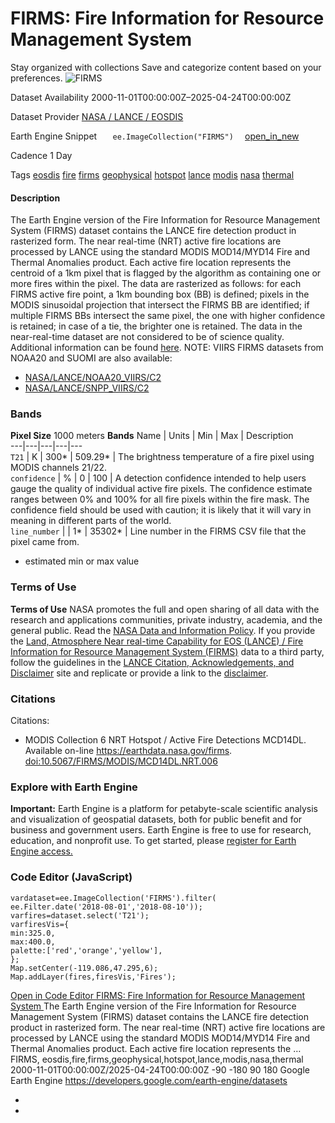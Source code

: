  
#  FIRMS: Fire Information for Resource Management System 
Stay organized with collections  Save and categorize content based on your preferences. 
![FIRMS](https://developers.google.com/earth-engine/datasets/images/FIRMS/FIRMS_sample.png) 

Dataset Availability
    2000-11-01T00:00:00Z–2025-04-24T00:00:00Z 

Dataset Provider
     [ NASA / LANCE / EOSDIS ](https://earthdata.nasa.gov/earth-observation-data/near-real-time/firms) 

Earth Engine Snippet
     `    ee.ImageCollection("FIRMS")   ` [ open_in_new ](https://code.earthengine.google.com/?scriptPath=Examples:Datasets/FIRMS/FIRMS) 

Cadence
    1 Day 

Tags
     [eosdis](https://developers.google.com/earth-engine/datasets/tags/eosdis) [fire](https://developers.google.com/earth-engine/datasets/tags/fire) [firms](https://developers.google.com/earth-engine/datasets/tags/firms) [geophysical](https://developers.google.com/earth-engine/datasets/tags/geophysical) [hotspot](https://developers.google.com/earth-engine/datasets/tags/hotspot) [lance](https://developers.google.com/earth-engine/datasets/tags/lance) [modis](https://developers.google.com/earth-engine/datasets/tags/modis) [nasa](https://developers.google.com/earth-engine/datasets/tags/nasa) [thermal](https://developers.google.com/earth-engine/datasets/tags/thermal)
#### Description
The Earth Engine version of the Fire Information for Resource Management System (FIRMS) dataset contains the LANCE fire detection product in rasterized form. The near real-time (NRT) active fire locations are processed by LANCE using the standard MODIS MOD14/MYD14 Fire and Thermal Anomalies product. Each active fire location represents the centroid of a 1km pixel that is flagged by the algorithm as containing one or more fires within the pixel. The data are rasterized as follows: for each FIRMS active fire point, a 1km bounding box (BB) is defined; pixels in the MODIS sinusoidal projection that intersect the FIRMS BB are identified; if multiple FIRMS BBs intersect the same pixel, the one with higher confidence is retained; in case of a tie, the brighter one is retained.
The data in the near-real-time dataset are not considered to be of science quality.
Additional information can be found [here](https://earthdata.nasa.gov/earth-observation-data/near-real-time/firms/about-firms).
NOTE: VIIRS FIRMS datasets from NOAA20 and SUOMI are also available:
  * [NASA/LANCE/NOAA20_VIIRS/C2](https://developers.google.com/earth-engine/datasets/catalog/NASA_LANCE_NOAA20_VIIRS_C2)
  * [NASA/LANCE/SNPP_VIIRS/C2](https://developers.google.com/earth-engine/datasets/catalog/NASA_LANCE_SNPP_VIIRS_C2)


### Bands
**Pixel Size** 1000 meters 
**Bands**
Name | Units | Min | Max | Description  
---|---|---|---|---  
`T21` | K |  300*  |  509.29*  | The brightness temperature of a fire pixel using MODIS channels 21/22.  
`confidence` | % |  0  |  100  | A detection confidence intended to help users gauge the quality of individual active fire pixels. The confidence estimate ranges between 0% and 100% for all fire pixels within the fire mask. The confidence field should be used with caution; it is likely that it will vary in meaning in different parts of the world.  
`line_number` |  |  1*  |  35302*  | Line number in the FIRMS CSV file that the pixel came from.  
* estimated min or max value 
### Terms of Use
**Terms of Use**
NASA promotes the full and open sharing of all data with the research and applications communities, private industry, academia, and the general public. Read the [NASA Data and Information Policy](https://www.earthdata.nasa.gov/learn/use-data/data-use-policy).
If you provide the [Land, Atmosphere Near real-time Capability for EOS (LANCE) / Fire Information for Resource Management System (FIRMS)](https://earthdata.nasa.gov/earth-observation-data/near-real-time) data to a third party, follow the guidelines in the [LANCE Citation, Acknowledgements, and Disclaimer](https://earthdata.nasa.gov/earth-observation-data/near-real-time/citation#ed-lance-disclaimer) site and replicate or provide a link to the [disclaimer](https://earthdata.nasa.gov/earth-observation-data/near-real-time/citation#ed-lance-disclaimer).
### Citations
Citations:
  * MODIS Collection 6 NRT Hotspot / Active Fire Detections MCD14DL. Available on-line <https://earthdata.nasa.gov/firms>. [doi:10.5067/FIRMS/MODIS/MCD14DL.NRT.006](https://doi.org/10.5067/FIRMS/MODIS/MCD14DL.NRT.006)


### Explore with Earth Engine
**Important:** Earth Engine is a platform for petabyte-scale scientific analysis and visualization of geospatial datasets, both for public benefit and for business and government users. Earth Engine is free to use for research, education, and nonprofit use. To get started, please [register for Earth Engine access.](https://console.cloud.google.com/earth-engine)
### Code Editor (JavaScript)
```
vardataset=ee.ImageCollection('FIRMS').filter(
ee.Filter.date('2018-08-01','2018-08-10'));
varfires=dataset.select('T21');
varfiresVis={
min:325.0,
max:400.0,
palette:['red','orange','yellow'],
};
Map.setCenter(-119.086,47.295,6);
Map.addLayer(fires,firesVis,'Fires');
```
[ Open in Code Editor ](https://code.earthengine.google.com/?scriptPath=Examples:Datasets/FIRMS/FIRMS)
[ FIRMS: Fire Information for Resource Management System ](https://developers.google.com/earth-engine/datasets/catalog/FIRMS)
The Earth Engine version of the Fire Information for Resource Management System (FIRMS) dataset contains the LANCE fire detection product in rasterized form. The near real-time (NRT) active fire locations are processed by LANCE using the standard MODIS MOD14/MYD14 Fire and Thermal Anomalies product. Each active fire location represents the …
FIRMS, eosdis,fire,firms,geophysical,hotspot,lance,modis,nasa,thermal 
2000-11-01T00:00:00Z/2025-04-24T00:00:00Z
-90 -180 90 180 
Google Earth Engine
https://developers.google.com/earth-engine/datasets
  * [ ](https://doi.org/https://earthdata.nasa.gov/earth-observation-data/near-real-time/firms)
  * [ ](https://doi.org/https://developers.google.com/earth-engine/datasets/catalog/FIRMS)


